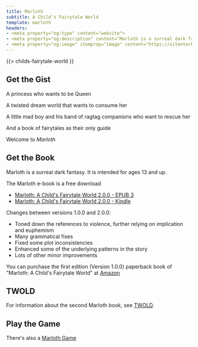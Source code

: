 ```yaml
---
title: Marloth
subtitle: A Child's Fairytale World
template: marloth
headers:
- <meta property="og:type" content="website">
- <meta property="og:description" content="Marloth is a surreal dark fantasy book">
- <meta property="og:image" itemprop="image" content="https://silentorb.com/images/marloth/childs-fairytale-world-cover.jpg">
---
```


{{> childs-fairytale-world }}

## Get the Gist

A princess who wants to be Queen

A twisted dream world that wants to consume her

A little mad boy and his band of ragtag companions who want to rescue her

And a book of fairytales as their only guide

Welcome to *Marloth*

## Get the Book

Marloth is a surreal dark fantasy.  It is intended for ages 13 and up.

The Marloth e-book is a free download

* [Marloth: A Child's Fairytale World 2.0.0 - EPUB 3](https://static.silentorb.com/books/marloth-fairytale-2.0.0.epub)
* [Marloth: A Child's Fairytale World 2.0.0 - Kindle](https://static.silentorb.com/books/marloth-fairytale-2.0.0.azw3)

Changes between versions 1.0.0 and 2.0.0:

* Toned down the references to violence, further relying on implication and euphemism
* Many grammatical fixes
* Fixed some plot inconsistencies
* Enhanced some of the underlying patterns in the story 
* Lots of other minor improvements 

You can purchase the first edition (Version 1.0.0) paperback book of "Marloth: A Child's Fairytale World" at <a target="_blank" href="http://www.amazon.com/Marloth-Childs-Fairytale-Christopher-Johnson/dp/0615484387">Amazon</a>

## TWOLD

For information about the second Marloth book, see [TWOLD](./twold.md).

## Play the Game

There's also a [Marloth Game](./games.md)
